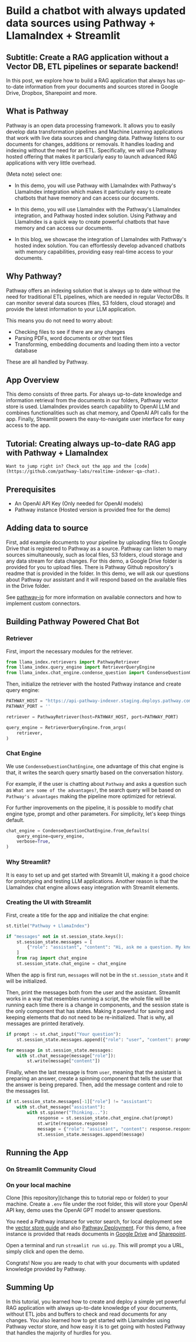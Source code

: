 
# Build a chatbot with always updated data sources using Pathway + LlamaIndex + Streamlit

## Subtitle: Create a RAG application without a Vector DB, ETL pipelines or separate backend!


In this post, we explore how to build a RAG application that always has up-to-date information from your documents and sources stored in Google Drive, Dropbox, Sharepoint and more. 


## What is Pathway
Pathway is an open data processing framework. It allows you to easily develop data transformation pipelines and Machine Learning applications that work with live data sources and changing data. Pathway listens to our documents for changes, additions or removals. It handles loading and indexing without the need for an ETL. Specifically, we will use Pathway hosted offering that makes it particularly easy to launch advanced RAG applications with very little overhead.

(Meta note) select one:
- In this demo, you will use Pathway with LlamaIndex with Pathway's LlamaIndex integration which makes it particularly easy to create chatbots that have memory and can access our documents.

- In this demo, you will use LlamaIndex with the Pathway's LlamaIndex integration, and Pathway hosted index solution. Using Pathway and LlamaIndex is a quick way to create powerful chatbots that have memory and can access our documents.

- In this blog, we showcase the integration of LlamaIndex with Pathway's hosted index solution. You can effortlessly develop advanced chatbots with memory capabilities, providing easy real-time access to your documents.

## Why Pathway?

Pathway offers an indexing solution that is always up to date without the need for traditional ETL pipelines, which are needed in regular VectorDBs. It can monitor several data sources (files, S3 folders, cloud storage) and provide the latest information to your LLM application. 

This means you do not need to worry about:
- Checking files to see if there are any changes
- Parsing PDFs, word documents or other text files
- Transforming, embedding documents and loading them into a vector database

These are all handled by Pathway.

## App Overview

This demo consists of three parts. For always up-to-date knowledge and information retrieval from the documents in our folders, Pathway vector store is used.
LlamaIndex provides search capability to OpenAI LLM and combines functionalities such as chat memory, and OpenAI API calls for the app. Finally, Streamlit powers the easy-to-navigate user interface for easy access to the app.


## Tutorial: Creating always up-to-date RAG app with Pathway + LlamaIndex

```
Want to jump right in? Check out the app and the [code](https://github.com/pathway-labs/realtime-indexer-qa-chat).
```

## Prerequisites
- An OpenAI API Key (Only needed for OpenAI models)
- Pathway instance (Hosted version is provided free for the demo)

## Adding data to source
First, add example documents to your pipeline by uploading files to Google Drive that is registered to Pathway as a source. Pathway can listen to many sources simultaneously, such as local files, S3 folders, cloud storage and any data stream for data changes. For this demo, a Google Drive folder is provided for you to upload files. There is Pathway Github repository's readme that is provided in the folder. In this demo, we will ask our questions about Pathway our assistant and it will respond based on the available files in the Drive folder.

See [pathway-io](https://pathway.com/developers/api-docs/pathway-io) for more information on available connectors and how to implement custom connectors.

## Building Pathway Powered Chat Bot

### Retriever
First, import the necessary modules for the retriever.

```python
from llama_index.retrievers import PathwayRetriever
from llama_index.query_engine import RetrieverQueryEngine
from llama_index.chat_engine.condense_question import CondenseQuestionChatEngine
```

Then, initialize the retriever with the hosted Pathway instance and create query engine:

```python
PATHWAY_HOST = "https://api-pathway-indexer.staging.deploys.pathway.com"
PATHWAY_PORT = ''

retriever = PathwayRetriever(host=PATHWAY_HOST, port=PATHWAY_PORT)

query_engine = RetrieverQueryEngine.from_args(
    retriever,
)
```

### Chat Engine
We use `CondenseQuestionChatEngine`, one advantage of this chat engine is that, it writes the search query smartly based on the conversation history.

For example, if the user is chatting about `Pathway` and asks a question such as `What are some of the advantages?`, the search query will be based on `Pathway's advantages` making the pipeline more optimized for retrieval. 

For further improvements on the pipeline, it is possible to modify chat engine type, prompt and other parameters. For simplicity, let's keep things default.

```python
chat_engine = CondenseQuestionChatEngine.from_defaults(
    query_engine=query_engine,
    verbose=True,
)
```

### Why Streamlit?
It is easy to set up and get started with Streamlit UI, making it a good choice for prototyping and testing LLM applications. Another reason is that the LlamaIndex chat engine allows easy integration with Streamlit elements.

### Creating the UI with Streamlit

First, create a title for the app and initialize the chat engine:

```python
st.title("Pathway + LlamaIndex")

if "messages" not in st.session_state.keys():
    st.session_state.messages = [
        {"role": "assistant", "content": "Hi, ask me a question. My knowledge is always up to date!"}
    ]
    from rag import chat_engine
    st.session_state.chat_engine = chat_engine
```

When the app is first run, `messages` will not be in the `st.session_state` and it will be initialized.

Then,  print the messages both from the user and the assistant. Streamlit works in a way that resembles running a script, the whole file will be running each time there is a change in components, and the session state is the only component that has states. Making it powerful for saving and keeping elements that do not need to be re-initialized. That is why, all messages are printed iteratively.

```python
if prompt := st.chat_input("Your question"):
    st.session_state.messages.append({"role": "user", "content": prompt})

for message in st.session_state.messages:
    with st.chat_message(message["role"]):
        st.write(message["content"])
```

Finally, when the last message is from `user`, meaning that the assistant is preparing an answer, create a spinning component that tells the user that the answer is being prepared. Then, add the message content and role to the messages list. 

```python
if st.session_state.messages[-1]["role"] != "assistant":
    with st.chat_message("assistant"):
        with st.spinner("Thinking..."):
            response = st.session_state.chat_engine.chat(prompt)
            st.write(response.response)
            message = {"role": "assistant", "content": response.response}
            st.session_state.messages.append(message)

```


## Running the App

### On Streamlit Community Cloud


### On your local machine

Clone [this repository](change this to tutorial repo or folder) to your machine.
Create a `.env` file under the root folder, this will store your OpenAI API key, demo uses the OpenAI GPT model to answer questions.

You need a Pathway instance for vector search, for local deployment see the [vector store guide](https://pathway.com/developers/showcases/vectorstore_pipeline) and also [Pathway Deployment](https://pathway.com/developers/user-guide/deployment/docker-deployment). For this demo, a free instance is provided that reads documents in [Google Drive](https://drive.google.com/drive/u/2/folders/1cULDv2OaViJBmOfG5WB0oWcgayNrGtVs) and [Sharepoint](https://navalgo.sharepoint.com/:f:/s/ConnectorSandbox/EgBe-VQr9h1IuR7VBeXsRfIBuOYhv-8z02_6zf4uTH8WbQ?e=YmlA05).

Open a terminal and run `streamlit run ui.py`. This will prompt you a URL, simply click and open the demo.

Congrats! Now you are ready to chat with your documents with updated knowledge provided by Pathway.

## Summing Up

In this tutorial, you learned how to create and deploy a simple yet powerful RAG application with always up-to-date knowledge of your documents, without ETL jobs and buffers to check and read documents for any changes. You also learned how to get started with LlamaIndex using Pathway vector store, and how easy it is to get going with hosted Pathway that handles the majority of hurdles for you.